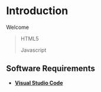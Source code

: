 # Introduction

Welcome

> HTML5
>
> Javascript

## Software Requirements

- [**Visual Studio Code**](https://code.visualstudio.com/download)
